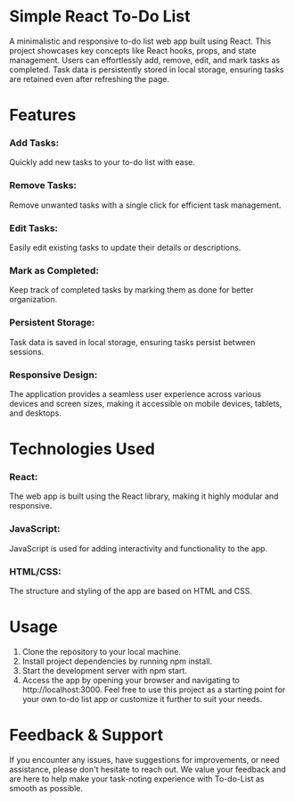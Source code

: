 # Simple React To-Do List

A minimalistic and responsive to-do list web app built using React. This project showcases key concepts like React hooks, props, and state management. Users can effortlessly add, remove, edit, and mark tasks as completed. Task data is persistently stored in local storage, ensuring tasks are retained even after refreshing the page.

# Features

### Add Tasks:
 Quickly add new tasks to your to-do list with ease.

### Remove Tasks:
Remove unwanted tasks with a single click for efficient task management.

### Edit Tasks:
Easily edit existing tasks to update their details or descriptions.

### Mark as Completed: 
Keep track of completed tasks by marking them as done for better organization.

### Persistent Storage: 
Task data is saved in local storage, ensuring tasks persist between sessions.

### Responsive Design: 
The application provides a seamless user experience across various devices and screen sizes, making it accessible on mobile devices, tablets, and desktops.

# Technologies Used
### React: 
The web app is built using the React library, making it highly modular and responsive.
### JavaScript: 
JavaScript is used for adding interactivity and functionality to the app.
### HTML/CSS: 
The structure and styling of the app are based on HTML and CSS.

# Usage
1. Clone the repository to your local machine.
2. Install project dependencies by running npm install.
3. Start the development server with npm start.
4. Access the app by opening your browser and navigating to http://localhost:3000.
Feel free to use this project as a starting point for your own to-do list app or customize it further to suit your needs.

# Feedback & Support
If you encounter any issues, have suggestions for improvements, or need assistance, please don't hesitate to reach out. We value your feedback and are here to help make your task-noting experience with To-do-List as smooth as possible.